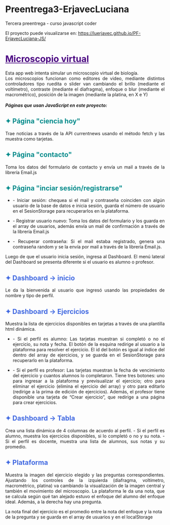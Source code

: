 # Preentrega3-ErjavecLuciana
Tercera preentrega - curso javascript coder

El proyecto puede visualizarse en:
https://luerjavec.github.io/PF-ErjavecLuciana-JS/

<h1 style="color:Indigo;"><b><u>Microscopio virtual</u></b></h1>
<p style="text-align: justify">Esta app web intenta simular un microscopio virtual de biología.
    <br>
    Los microscopios funcionan como editores de video, mediante distintos controladores tipo ruedita o slider van
    cambiando el brillo (mediante el voltímetro), contraste (mediante el diafragma), enfoque o blur (mediante el
    macrométrico), posición de la imagen (mediante la platina, en X e Y)
    <br>
    <br>
    <b><i>Páginas que usan JavaScript en este proyecto:</i></b>
</p>

<h2 style="color:DarkCyan;"><b>✦ Página "ciencia hoy"</b></h2>
<p style="text-align: justify">Trae noticias a través de la API currentnews usando el método fetch y las muestra
    como tarjetas.</p>

<h2 style="color:DarkCyan"><b>✦ Página "contacto"</b></h2>
<p style="text-align: justify">Toma los datos del formulario de contacto y envía un mail a través de la librería
    Email.js</p>

<h2 style="color:DarkCyan"><b>✦ Página "inciar sesión/registrarse"</b></h2>
<ul>
    <li>
        <p style="text-align: justify">- Iniciar sesión: chequea si el mail y contraseña coinciden con algún usuario
            de la base de datos e inicia sesión,
            guarda el número de usuario en el SesionStorage para recuperarlos en la plataforma.</p>
    </li>
    <li>
        <p style="text-align: justify">- Registrar usuario nuevo: Toma los datos del formulario y los guarda en el
            array de usuarios, además envía un mail
            de confirmación a través de la librería Email.js</p>
    </li>
    <li>
        <p style="text-align: justify">- Recuperar contraseña: Si el mail estaba registrado, genera una contraseña
            random y se la envía por mail a través
            de la librería Email.js.</p>
    </li>
</ul>

<p style="text-align: justify">Luego de que el usuario inicia sesión, ingresa al Dashboard. El menú lateral
    del Dashboard se presenta
    diferente si el usuario es alumno o profesor.</p>

<h2 style="color:RoyalBlue;"><b>✦ Dashboard → inicio</b></h2>
<p style="text-align: justify">Le da la bienvenida al usuario que ingresó usando las propiedades de nombre y tipo de
    perfil.</p>

<h2 style="color:RoyalBlue;"><b>✦ Dashboard → Ejercicios</b></h2>
<p style="text-align: justify">Muestra la lista de ejercicios disponibles en tarjetas a través de una plantilla html
    dinámica.</p>
<ul>
    <li>
        <p style="text-align: justify"> - Si el perfil es alumno: Las tarjetas muestran si completó o no el
            ejercicio, su nota y fecha. El botón de
            la esquina redirige al usuario a la plataforma para resolver el ejercicio. El id del botón es igual al
            índice del dentro del array de ejercicios, y se guarda en el SesionStorage para recuperarlo en la
            plataforma.</p>
    </li>
    <li>
        <p style="text-align: justify"> - Si el perfil es profesor: Las tarjetas muestran la fecha de vencimiento
            del ejercicio y cuantos alumnos
            lo completaron. Tiene tres botones: uno para ingresar a la plataforma y previsualizar el ejercicio; otro
            para eliminar el ejercicio (elimina el ejercicio del array) y otro para editarlo (redirige a la prima de
            edición de ejercicios). Además, el profesor tiene disponible una tarjeta de “Crear ejercicio”, que
            redirige a una página para crear
            ejercicios.</p>
    </li>
</ul>

<h2 style="color:RoyalBlue;"><b>✦ Dashboard → Tabla</b></h2>
<p style="text-align: justify">Crea una lista dinámica de 4 columnas de acuerdo al perfil.
    - Si el perfil es alumno, muestra los ejercicios disponibles, si lo completó o no y su nota.
    - Si el perfil es docente, muestra una lista de alumnos, sus notas y su promedio.</p>

<h2 style="color:RoyalBlue;"><b>✦ Plataforma</b></h2>
<p style="text-align: justify">Muestra la imagen del ejercicio elegido y las preguntas correspondientes. Ajustando
    los controles de la izquierda (diafragma, voltímetro, macrométrico, platina) va cambiando la visualización de la
    imagen central y también el movimiento del microscopio. La plataforma le da una nota, que se calcula según qué
    tan alejado estuvo el enfoque del alumno del enfoque ideal. Además, a la derecha hay una pregunta. </p>
La nota final del ejercicio es el promedio entre la nota del enfoque y la nota de la pregunta y se guarda en el
array de usuarios y en el localStorage
